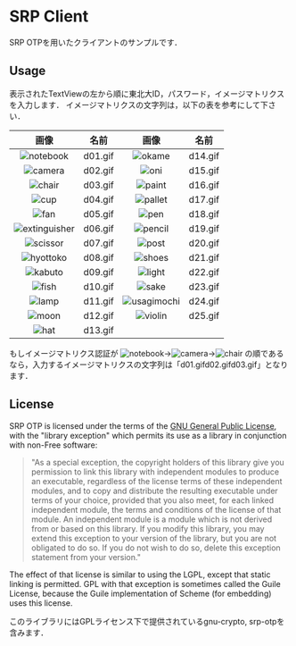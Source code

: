 # SRP Client
SRP OTPを用いたクライアントのサンプルです．

## Usage
表示されたTextViewの左から順に東北大ID，パスワード，イメージマトリクスを入力します．
イメージマトリクスの文字列は，以下の表を参考にして下さい．

|画像|名前|画像|名前|
|:--:|:--:|:--:|:--:|
|![notebook](https://dl.dropboxusercontent.com/u/89996208/srp_img/d01.gif)|d01.gif|![okame](https://dl.dropboxusercontent.com/u/89996208/srp_img/d14.gif)|d14.gif|
|![camera](https://dl.dropboxusercontent.com/u/89996208/srp_img/d02.gif)|d02.gif|![oni](https://dl.dropboxusercontent.com/u/89996208/srp_img/d15.gif)|d15.gif|
|![chair](https://dl.dropboxusercontent.com/u/89996208/srp_img/d03.gif)|d03.gif|![paint](https://dl.dropboxusercontent.com/u/89996208/srp_img/d16.gif)|d16.gif|
|![cup](https://dl.dropboxusercontent.com/u/89996208/srp_img/d04.gif)|d04.gif|![pallet](https://dl.dropboxusercontent.com/u/89996208/srp_img/d17.gif)|d17.gif|
|![fan](https://dl.dropboxusercontent.com/u/89996208/srp_img/d05.gif)|d05.gif|![pen](https://dl.dropboxusercontent.com/u/89996208/srp_img/d18.gif)|d18.gif|
|![extinguisher](https://dl.dropboxusercontent.com/u/89996208/srp_img/d06.gif)|d06.gif|![pencil](https://dl.dropboxusercontent.com/u/89996208/srp_img/d19.gif)|d19.gif|
|![scissor](https://dl.dropboxusercontent.com/u/89996208/srp_img/d07.gif)|d07.gif|![post](https://dl.dropboxusercontent.com/u/89996208/srp_img/d20.gif)|d20.gif|
|![hyottoko](https://dl.dropboxusercontent.com/u/89996208/srp_img/d08.gif)|d08.gif|![shoes](https://dl.dropboxusercontent.com/u/89996208/srp_img/d21.gif)|d21.gif|
|![kabuto](https://dl.dropboxusercontent.com/u/89996208/srp_img/d09.gif)|d09.gif|![light](https://dl.dropboxusercontent.com/u/89996208/srp_img/d22.gif)|d22.gif|
|![fish](https://dl.dropboxusercontent.com/u/89996208/srp_img/d10.gif)|d10.gif|![sake](https://dl.dropboxusercontent.com/u/89996208/srp_img/d23.gif)|d23.gif|
|![lamp](https://dl.dropboxusercontent.com/u/89996208/srp_img/d11.gif)|d11.gif|![usagimochi](https://dl.dropboxusercontent.com/u/89996208/srp_img/d24.gif)|d24.gif|
|![moon](https://dl.dropboxusercontent.com/u/89996208/srp_img/d12.gif)|d12.gif|![violin](https://dl.dropboxusercontent.com/u/89996208/srp_img/d25.gif)|d25.gif|
|![hat](https://dl.dropboxusercontent.com/u/89996208/srp_img/d13.gif)|d13.gif| | |

もしイメージマトリクス認証が
![notebook](https://dl.dropboxusercontent.com/u/89996208/srp_img/d01.gif)→![camera](https://dl.dropboxusercontent.com/u/89996208/srp_img/d02.gif)→![chair](https://dl.dropboxusercontent.com/u/89996208/srp_img/d03.gif)
の順であるなら，入力するイメージマトリクスの文字列は「d01.gifd02.gifd03.gif」となります．

## License
SRP OTP is licensed under the terms of the [GNU General Public License](https://www.gnu.org/copyleft/gpl.html), with the "library exception" which permits its use as a library in conjunction with non-Free software:
> "As a special exception, the copyright holders of this library give you permission to link this library with independent modules to produce an executable, regardless of the license terms of these independent modules, and to copy and distribute the resulting executable under terms of your choice, provided that you also meet, for each linked independent module, the terms and conditions of the license of that module. An independent module is a module which is not derived from or based on this library. If you modify this library, you may extend this exception to your version of the library, but you are not obligated to do so. If you do not wish to do so, delete this exception statement from your version."

The effect of that license is similar to using the LGPL, except that static linking is permitted. GPL with that exception is sometimes called the Guile License, because the Guile implementation of Scheme (for embedding) uses this license.

このライブラリにはGPLライセンス下で提供されているgnu-crypto, srp-otpを含みます．
